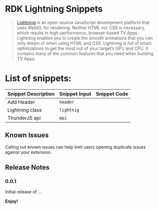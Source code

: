 # RDK Lightning Snippets

> [Lightning](https://lightningjs.io/) is an open-source JavaScript development platform that uses WebGL for rendering. Neither HTML nor CSS is necessary, which results in high-performance, browser-based TV Apps.
Lightning enables you to create the smooth animations that you can only dream of when using HTML and CSS.
Lightning is full of smart optimizations to get the most out of your target’s GPU and CPU. It contains many of the common features that you need when building TV Apps.

# List of snippets:
| Snippet Description | Snippet Input | Snippet Code |
| ------------------- | ------------- | ------------ |
| Add Header          | `header`      |              |
| Lightning  class    | `lightnig`    |              |
| ThunderJS api       | `api`         |              |

## Known Issues

Calling out known issues can help limit users opening duplicate issues against your extension.

## Release Notes


### 0.0.1

Initial release of ...


**Enjoy!**

